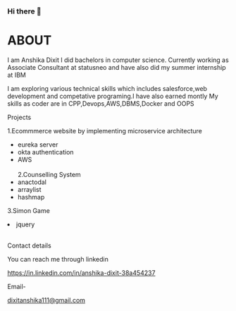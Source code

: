 ### Hi there 👋

# ABOUT
I am Anshika Dixit I did bachelors in computer science. Currently working as Associate Consultant at statusneo and have also did my summer internship at IBM


I am exploring various technical skills which includes salesforce,web development and competative programing.I have also earned montly 
My skills as coder are in CPP,Devops,AWS,DBMS,Docker and OOPS 


Projects 


1.Ecommmerce website by implementing microservice architecture


<ul>
<li>eureka server</li>
<li>okta authentication</li>
<li>AWS</li>
<br>2.Counselling System

  

<li>anactodal</li>
<li>arraylist</li>
<li>hashmap</li>
</ul>


3.Simon Game 


<li>jquery</li>



<br>

Contact details


You can reach me through linkedin 

https://in.linkedin.com/in/anshika-dixit-38a454237


Email-

dixitanshika111@gmail.com



